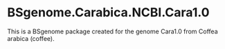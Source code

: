 # BSgenome.Carabica.NCBI.Cara1.0
This is a BSgenome package created for the genome Cara1.0 from Coffea arabica (coffee).  
